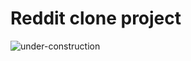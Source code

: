 # Reddit clone project

![under-construction](https://cdn.pixabay.com/photo/2017/10/26/17/51/under-construction-2891888__480.jpg)
